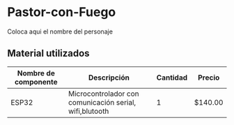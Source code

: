 # Pastor-con-Fuego
Coloca aqui el nombre del personaje

## Material utilizados
|Nombre de componente|Descripción|Cantidad|Precio|
|-|-|-|-|
|ESP32|Microcontrolador con comunicación serial, wifi,blutooth|1|$140.00|
